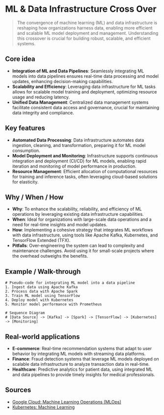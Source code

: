 # ML & Data Infrastructure Cross Over

> The convergence of machine learning (ML) and data infrastructure is reshaping how organizations harness data, enabling more efficient and scalable ML model deployment and management. Understanding this crossover is crucial for building robust, scalable, and efficient systems.

## Core idea
- **Integration of ML and Data Pipelines**: Seamlessly integrating ML models into data pipelines ensures real-time data processing and model updates, enhancing decision-making capabilities.
- **Scalability and Efficiency**: Leveraging data infrastructure for ML tasks allows for scalable model training and deployment, optimizing resource usage and reducing latency.
- **Unified Data Management**: Centralized data management systems facilitate consistent data access and governance, crucial for maintaining data integrity and compliance.

## Key features
- **Automated Data Processing**: Data infrastructure automates data ingestion, cleaning, and transformation, preparing it for ML model consumption.
- **Model Deployment and Monitoring**: Infrastructure supports continuous integration and deployment (CI/CD) for ML models, enabling rapid iteration and monitoring of model performance in production.
- **Resource Management**: Efficient allocation of computational resources for training and inference tasks, often leveraging cloud-based solutions for elasticity.

## Why / When / How
- **Why**: To enhance the scalability, reliability, and efficiency of ML operations by leveraging existing data infrastructure capabilities.
- **When**: Ideal for organizations with large-scale data operations and a need for real-time insights and model updates.
- **How**: Implementing a cohesive strategy that integrates ML workflows with data infrastructure, using tools like Apache Kafka, Kubernetes, and TensorFlow Extended (TFX).
- **Pitfalls**: Over-engineering the system can lead to complexity and maintenance challenges. Avoid using it for small-scale projects where the overhead outweighs the benefits.

## Example / Walk-through
```pseudo
# Pseudo-code for integrating ML model into a data pipeline
1. Ingest data using Apache Kafka
2. Process data with Apache Spark
3. Train ML model using TensorFlow
4. Deploy model with Kubernetes
5. Monitor model performance with Prometheus

# Sequence Diagram
# [Data Source] -> [Kafka] -> [Spark] -> [TensorFlow] -> [Kubernetes] -> [Monitoring]
```

## Real-world applications
- **E-commerce**: Real-time recommendation systems that adapt to user behavior by integrating ML models with streaming data platforms.
- **Finance**: Fraud detection systems that leverage ML models deployed on scalable data infrastructure to analyze transaction data in real-time.
- **Healthcare**: Predictive analytics for patient data, using integrated ML and data pipelines to provide timely insights for medical professionals.

## Sources
- [Google Cloud: Machine Learning Operations (MLOps)](https://cloud.google.com/architecture/mlops-continuous-delivery-and-automation-pipelines-in-machine-learning)
- [Kubernetes: Machine Learning](https://kubernetes.io/docs/tutorials/stateless-application/ml/)